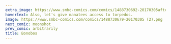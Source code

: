 ```yaml
---
extra_image: https://www.smbc-comics.com/comics/1488730692-20170305after (1).png
hovertext: Also, let's give manatees access to torpedos.
image: https://www.smbc-comics.com/comics/1488730679-20170305 (2).png
next_comic: moonshot
prev_comic: arbitrarily
title: Bonobos
---
```


